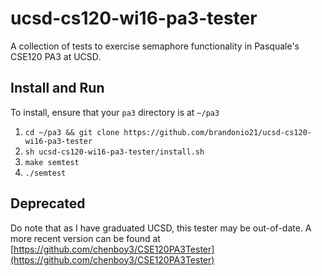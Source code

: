 ucsd-cs120-wi16-pa3-tester
==========================
A collection of tests to exercise semaphore functionality in Pasquale's CSE120
PA3 at UCSD.

Install and Run
---------------
To install, ensure that your `pa3` directory is at `~/pa3`

1. `cd ~/pa3 && git clone https://github.com/brandonio21/ucsd-cs120-wi16-pa3-tester`
2. `sh ucsd-cs120-wi16-pa3-tester/install.sh`
3. `make semtest`
4. `./semtest`

Deprecated
----------
Do note that as I have graduated UCSD, this tester may be out-of-date. A more
recent version can be found at [https://github.com/chenboy3/CSE120PA3Tester](https://github.com/chenboy3/CSE120PA3Tester)
